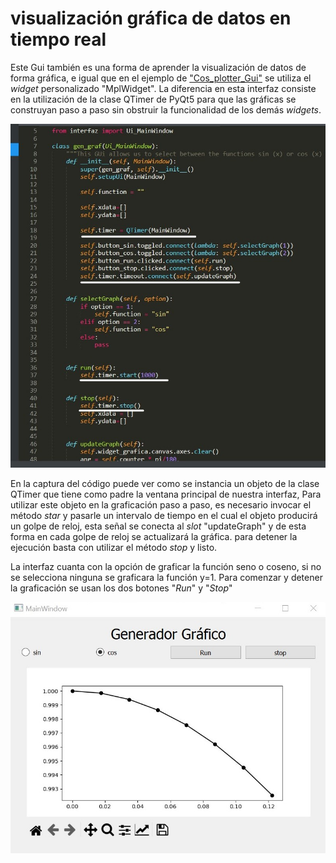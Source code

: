 # visualización gráfica de datos en tiempo real

Este Gui también es una forma de aprender la visualización de datos de forma gráfica, e igual que en el ejemplo de ["Cos_plotter_Gui"](https://github.com/DanielEstrada971102/Implementaciones_FPGA/tree/master/Interfaces/Cos_plotter_Gui)
se utiliza el _widget_ personalizado "MplWidget". La diferencia en esta interfaz consiste en la utilización de la clase QTimer de PyQt5 para 
que las gráficas se construyan paso a paso sin obstruir la funcionalidad de los demás _widgets_.

<img src="/.images/armonic.jpg" width="600x">

En la captura del código puede ver como se instancia un objeto de la clase QTimer que tiene como padre la ventana principal de nuestra interfaz,
Para utilizar este objeto en la graficación paso a paso, es necesario invocar el método _star_ y pasarle un intervalo de tiempo 
en el cual el objeto producirá un golpe de reloj, esta señal se conecta al _slot_  "updateGraph" y de esta forma en cada golpe de reloj se 
actualizará la gráfica. para detener la ejecución basta con utilizar el método _stop_ y listo.

La interfaz cuanta con la opción de graficar la función seno o coseno, si no se selecciona ninguna se graficara la función y=1. Para comenzar y detener 
la graficación se usan los dos botones "_Run_" y "_Stop_"

<img src="/.images/armonicGui.jpg" width="600x">


